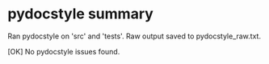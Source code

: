 # pydocstyle summary

Ran pydocstyle on 'src' and 'tests'. Raw output saved to pydocstyle_raw.txt.

[OK] No pydocstyle issues found.
